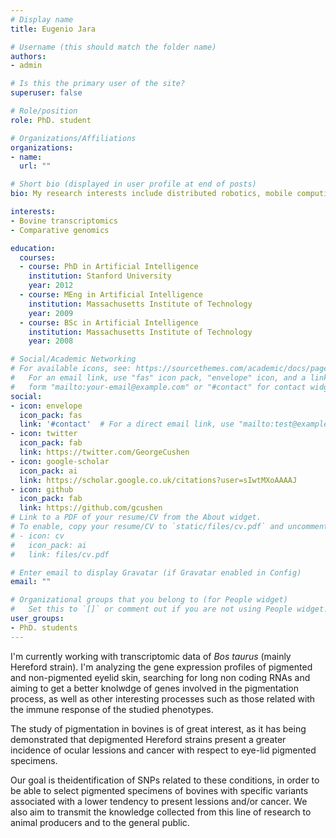 ```yaml
---
# Display name
title: Eugenio Jara

# Username (this should match the folder name)
authors:
- admin

# Is this the primary user of the site?
superuser: false

# Role/position
role: PhD. student

# Organizations/Affiliations
organizations:
- name: 
  url: ""

# Short bio (displayed in user profile at end of posts)
bio: My research interests include distributed robotics, mobile computing and programmable matter.

interests:
- Bovine transcriptomics
- Comparative genomics

education:
  courses:
  - course: PhD in Artificial Intelligence
    institution: Stanford University
    year: 2012
  - course: MEng in Artificial Intelligence
    institution: Massachusetts Institute of Technology
    year: 2009
  - course: BSc in Artificial Intelligence
    institution: Massachusetts Institute of Technology
    year: 2008

# Social/Academic Networking
# For available icons, see: https://sourcethemes.com/academic/docs/page-builder/#icons
#   For an email link, use "fas" icon pack, "envelope" icon, and a link in the
#   form "mailto:your-email@example.com" or "#contact" for contact widget.
social:
- icon: envelope
  icon_pack: fas
  link: '#contact'  # For a direct email link, use "mailto:test@example.org".
- icon: twitter
  icon_pack: fab
  link: https://twitter.com/GeorgeCushen
- icon: google-scholar
  icon_pack: ai
  link: https://scholar.google.co.uk/citations?user=sIwtMXoAAAAJ
- icon: github
  icon_pack: fab
  link: https://github.com/gcushen
# Link to a PDF of your resume/CV from the About widget.
# To enable, copy your resume/CV to `static/files/cv.pdf` and uncomment the lines below.
# - icon: cv
#   icon_pack: ai
#   link: files/cv.pdf

# Enter email to display Gravatar (if Gravatar enabled in Config)
email: ""

# Organizational groups that you belong to (for People widget)
#   Set this to `[]` or comment out if you are not using People widget.
user_groups:
- PhD. students
---
```


I'm currently working with transcriptomic data of *Bos taurus* (mainly Hereford strain). I'm analyzing the gene expression profiles of pigmented and non-pigmented eyelid skin, searching for long non coding RNAs and aiming to get a better knolwdge of genes involved in the pigmentation process, as well as other interesting processes such as those related with the immune response of the studied phenotypes.

The study of pigmentation in bovines is of great interest, as it has being demonstrated that depigmented Hereford strains present a greater incidence of ocular lessions and cancer with respect to eye-lid pigmented specimens.

Our goal is theidentification of SNPs related to these conditions, in order to be able to select pigmented specimens of bovines with specific variants associated with a lower tendency to present lessions and/or cancer. We also aim to transmit the knowledge collected from this line of research to animal producers and to the general public.
